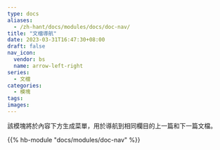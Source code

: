 ```yaml
---
type: docs
aliases:
  - /zh-hant/docs/modules/docs/doc-nav/
title: "文檔導航"
date: 2023-03-31T16:47:30+08:00
draft: false
nav_icon:
  vendor: bs
  name: arrow-left-right
series:
  - 文檔
categories:
  - 模塊
tags:
images:
---
```


該模塊將於內容下方生成菜單，用於導航到相同欄目的上一篇和下一篇文檔。

<!--more-->

{{% hb-module "docs/modules/doc-nav" %}}
